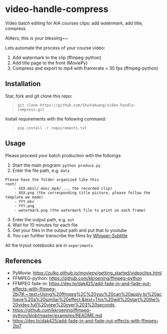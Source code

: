 # video-handle-compress
Video batch editing for AIA courses clips: add watermark, add title, compress

AIAers, this is your blessing~~

Lets automate the process of your course video:

1. Add watermark to the clip (ffmpeg-python)
2. Add title page to the front (MoviePy)
3. Compress and export to mp4 with framerate = 30 fps (ffmpeg-python)

## Installation
Star, fork and git clone this repo:
> ```git clone https://github.com/ShuYuHuang/video-handle-compress.git```

Install requirements with the following command:
> ```pip install -r requirements.txt```

## Usage
Please proceed your batch production with the folloings:
1. Start the main program:
    ```python produce.py```
2. Enter the file path, e.g. ```data```
```
Please have the folder organized like this
root/
    - XXX.mkv(/.mov/.mp4/..., the recorded clip)
    - XXX.png (the corresponding title picture, please follow the template we made)
    - YYY.mkv
    - YYY.png
    - watermark.png (the watermark file to print on each frame)
```
3. Enter the output path, e.g. ```out```
4. Wait for 10 minutes for each file
5. Get your files in the output path and put that to youtube
6. You can further transcribe the films by [Whisper-Subtitle](https://github.com/ShuYuHuang/whisper-subtitle)

All the tryout notebooks are in ```experiments```

## References
* PyMovie: https://zulko.github.io/moviepy/getting_started/videoclips.html
* FFMPEG-python: https://github.com/kkroening/ffmpeg-python
* FFMPEG fade-in: https://dev.to/dak425/add-fade-in-and-fade-out-effects-with-ffmpeg-2bj7#:~:text=Using%20ffmpeg%2C%20you%20can%20apply,to%20achieve%20a%20similar%20effect.&text=This%20will%20start%20the%20video,full%20view%20over%203%20seconds.
* https://github.com/kkroening/ffmpeg-python/blob/master/examples/README.md
* https://dev.to/dak425/add-fade-in-and-fade-out-effects-with-ffmpeg-2bj7
